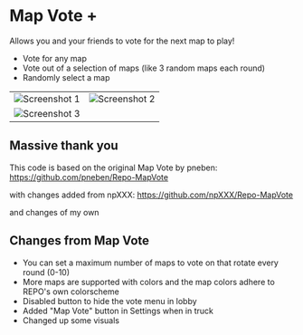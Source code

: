 # Map Vote +

Allows you and your friends to vote for the next map to play!

- Vote for any map
- Vote out of a selection of maps (like 3 random maps each round)
- Randomly select a map

|  |  |
|--|--|
| ![Screenshot 1](https://i.imgur.com/kbseRdm.png) | ![Screenshot 2](https://i.imgur.com/S7K37sN.png) |
| ![Screenshot 3](https://i.imgur.com/dvU0ZRM.png) |                                                  |

## Massive thank you

This code is based on the original Map Vote by pneben: https://github.com/pneben/Repo-MapVote

with changes added from npXXX: https://github.com/npXXX/Repo-MapVote

and changes of my own

## Changes from Map Vote

- You can set a maximum number of maps to vote on that rotate every round (0-10)
- More maps are supported with colors and the map colors adhere to REPO's own colorscheme
- Disabled button to hide the vote menu in lobby
- Added "Map Vote" button in Settings when in truck
- Changed up some visuals